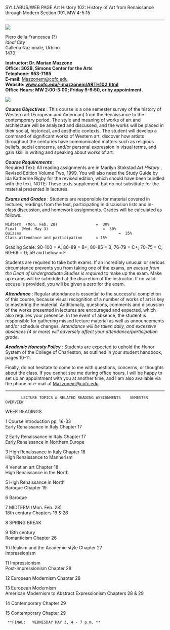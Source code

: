 SYLLABUS/WEB PAGE Art History 102: History of Art from Renaissance through
Modern Section 091, MW 4-5:15  
    


* * *

  


 ![](imageitr.jpg)

Piero della Francesca (?)  
_Ideal City_  
Galleria Nazionale, Urbino  
1470

**Instructor:   Dr. Marian Mazzone**  
**Office:    302B, Simons Center for the Arts**  
**Telephone:   953-7165**  
**E-mail:** [Mazzonem@cofc.edu ](mailto:"mazzonem@cofc.edu")  
**Website:   www.cofc.edu/~mazzonem/ARTH102.html**  
**Office Hours: MW 2:00-3:00; Friday 9-9:50, or by appointment.**  
    
    


 [![](banner_assignments1.gif)](assignment.html)



**_Course Objectives_** :   This course is a one semester survey of the
history of Western art (European and American) from the Renaissance to the
contemporary period.  The style and meaning of works of art and architecture
will be analyzed and discussed, and the works will be placed in their social,
historical, and aesthetic contexts.  The student will develop a command of
significant works of Western art, discover how artists throughout the
centuries have communicated matters such as religious beliefs, social
concerns, and/or personal expression in visual terms, and gain skill in
writing and speaking about works of art.  
    
**_Course Requirements_** :  
Required Text:  All reading assignments are in Marilyn Stokstad _Art History_
,  Revised Edition Volume Two, 1999.  You will also need the Study Guide by
Ida Katherine Rigby for the revised edition, which should have been bundled
with the text.   NOTE:  These texts supplement, but do not substitute for the
material presented in lectures.

**_Exams and Grades_** :  Students are responsible for material covered in
lectures, readings from the text, participating in discussion lists and in-
class discussion, and homework assignments.  Grades will be calculated as
follows:

    Midterm  (Mon. Feb. 28)                 =  30%   
    Final  (Wed. May 3)                        =  30%   
    Quizzes                                           =  25%   
    Class attendance and participation      = 15%
Grading Scale:  90-100 = A; 86-89 = B+; 80-85 = B; 76-79 = C+; 70-75 = C;
60-69 = D; 59 and below = F

Students are required to take both exams.  If an incredibly unusual or serious
circumstance prevents you from taking one of the exams, _an excuse from the
Dean of Undergraduate Studies is required_ to make up the exam. Make up exams
will be scheduled at the discretion of the instructor.  If no valid excuse is
provided, you will be given a zero for the exam.

**_Attendance_** :  Regular attendance is essential to the successful
completion of this course, because visual recognition of a number of works of
art is key to mastering the material.  Additionally, questions, comments and
discussion of the works presented in lectures are encouraged and expected,
which also requires your presence.  In the event of absence, the student is
responsible for gathering missed lecture material as well as announcements
and/or schedule changes.  _Attendance will be taken daily, and excessive
absences (4 or more) will adversely affect your attendance/participation
grade_.

**_Academic Honesty Policy_** :  Students are expected to uphold the Honor
System of the College of Charleston, as outlined in your student handbook,
pages 10-11.

Finally, do not hesitate to come to me with questions, concerns, or thoughts
about the class.  If you cannot see me during office hours, I will be happy to
set up an appointment with you at another time, and I am also available via
the phone or e-mail at  [Mazzonem@cofc.edu ](mailto:"mazzonem@cofc.edu")  


    

* * *

  
           LECTURE TOPICS & RELATED READING ASSIGNMENTS    SEMESTER OVERVIEW  

WEEK
READINGS

 1 Course introduction
pp. 16-33  
     Early Renaissance in Italy                                                               Chapter 17   
    
 2 Early Renaissance in Italy
Chapter 17  
     Early Renaissance in Northern Europe   
    
 3 High Renaissance in Italy
Chapter 18  
     High Renaissance to Mannerism   
    
 4 Venetian art
Chapter 18  
     High Renaissance in the North

 5 High Renaissance in North  
    Baroque                                                                                        Chapter 19   
    
 6 Baroque

 7 MIDTERM (Mon. Feb. 28)  
    18th century                                                                                   Chapters 19 & 26   
    
    
 8 SPRING BREAK

 9 18th century  
    Romanticism                                                                                  Chapter 26   
    
10 Realism and the Academic style
Chapter 27  
    Impressionism

11 Impressionism  
     Post-Impressionism                                                                        Chapter 28   
    
    
12 European Modernism
Chapter 28

13 European Modernism  
    American Modernism to Abstract Expressionism                               Chapters 28 & 29   
    
14 Contemporary
Chapter 29  
    
    
15 Contemporary
Chapter 29  


     **FINAL:   WEDNESDAY MAY 3, 4 - 7 p.m. **

    


